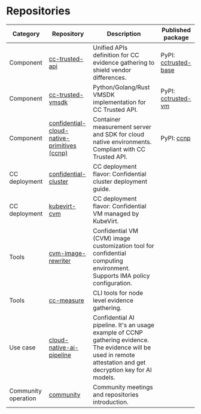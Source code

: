 # Repositories

| Category |Repository | Description  | Published package |
|---|---|---|---|
|Component| [cc-trusted-api](https://github.com/cc-api/cc-trusted-api) | Unified APIs definition for CC evidence gathering to shield vendor differences. | PyPI: [cctrusted-base](https://pypi.org/project/cctrusted-base/) |
|Component| [cc-trusted-vmsdk](https://github.com/cc-api/cc-trusted-vmsdk) | Python/Golang/Rust VMSDK implementation for CC Trusted API. |PyPI: [cctrusted-vm](https://pypi.org/project/cctrusted-vm/) |
|Component|[confidential-cloud-native-primitives (ccnp)](https://github.com/cc-api/confidential-cloud-native-primitives)| Container measurement server and SDK for cloud native environments. Compliant with CC Trusted API.| PyPI: [ccnp](https://pypi.org/project/ccnp/)|
|CC deployment |[confidential-cluster](https://github.com/cc-api/confidential-cluster)| CC deployment flavor: Confidential cluster deployment guide. | |
|CC deployment|[kubevirt-cvm](https://github.com/cc-api/kubevirt-cvm)| CC deployment flavor: Confidential VM managed by KubeVirt. | |
|Tools|[cvm-image-rewriter](https://github.com/cc-api/cvm-image-rewriter)| Confidential VM (CVM) image customization tool for confidential computing environment. Supports IMA policy configuration.|
|Tools|[cc-measure](https://github.com/cc-api/cc-measure)| CLI tools for node level evidence gathering.|
|Use case|[cloud-native-ai-pipeline](https://github.com/cc-api/cloud-native-ai-pipeline)| Confidential AI pipeline. It's an usage example of CCNP gathering evidence. The evidence will be used in remote attestation and get decryption key for AI models.||
|Community operation|[community](https://github.com/cc-api/community)| Community meetings and repositories introduction.||
